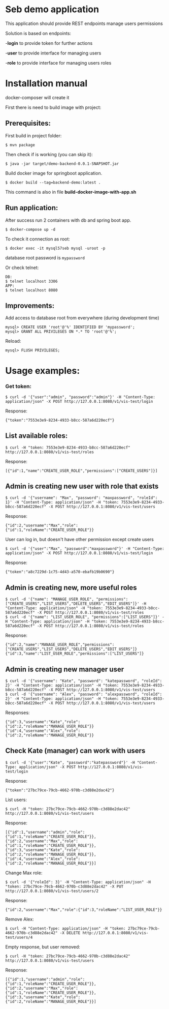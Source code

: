 # Seb demo application

This application should provide REST endpoints manage users permissions

Solution is based on endpoints:

-**login** to provide token for further actions

-**user** to provide interface for managing users

-**role** to provide interface for managing users roles

# Installation manual
docker-composer will create it

First there is need to build image with project:


## Prerequisites:
First build in project folder:
```
$ mvn package
```
Then check if is working (you can skip it):
```
$ java -jar target/demo-backend-0.0.1-SNAPSHOT.jar
```
Build docker image for springboot application.
```
$ docker build --tag=backend-demo:latest .
```
This command is also in file __build-docker-image-with-app.sh__

## Run application:

After success run 2 containers with db and spring boot app.

```
$ docker-compose up -d
```

To check it connection as root:
```
$ docker exec -it mysql57seb mysql -uroot -p
```
database root password is `mypassword`

Or check telnet:
```
DB:
$ telnet localhost 3306
APP:
$ telnet localhost 8080
```

## Improvements:

Add access to database root from everywhere (during development time)

```
mysql> CREATE USER 'root'@'%' IDENTIFIED BY 'mypassword';
mysql> GRANT ALL PRIVILEGES ON *.* TO 'root'@'%';
```
Reload:
```
mysql> FLUSH PRIVILEGES;
```


# Usage examples:

### Get token:
```
$ curl -d '{"user":"admin", "password":"admin"}' -H "Content-Type: application/json" -X POST http://127.0.0.1:8080/v1/vis-test/login
```
Response:
```
{"token":"7553e3e9-8234-4933-b8cc-587a6d220ecf"}
```

## List available roles:
```
$ curl -H "token: 7553e3e9-8234-4933-b8cc-587a6d220ecf" http://127.0.0.1:8080/v1/vis-test/roles
```
Response:
```
[{"id":1,"name":"CREATE_USER_ROLE","permissions":["CREATE_USERS"]}]
```
## Admin is creating new user with role that exists
```
$ curl -d '{"username": "Max", "password": "maxpassword", "roleId": 1}' -H "Content-Type: application/json" -H "token: 7553e3e9-8234-4933-b8cc-587a6d220ecf" -X POST http://127.0.0.1:8080/v1/vis-test/users
```
Response:
```
{"id":2,"username":"Max","role":{"id":1,"roleName":"CREATE_USER_ROLE"}}
```
User can log in, but doesn't have other permission except create users
```
$ curl -d '{"user":"Max", "password":"maxpassword"}' -H "Content-Type: application/json" -X POST http://127.0.0.1:8080/v1/vis-test/login
```
Response:
```
{"token":"a8c7229d-1c75-4d43-a570-ebafb19b0690"}
```

## Admin is creating new, more useful roles
```
$ curl -d '{"name": "MANAGE_USER_ROLE", "permissions":["CREATE_USERS","LIST_USERS","DELETE_USERS","EDIT_USERS"]}' -H "Content-Type: application/json" -H "token: 7553e3e9-8234-4933-b8cc-587a6d220ecf" -X POST http://127.0.0.1:8080/v1/vis-test/roles
$ curl -d '{"name": "LIST_USER_ROLE", "permissions":["LIST_USERS"]}' -H "Content-Type: application/json" -H "token: 7553e3e9-8234-4933-b8cc-587a6d220ecf" -X POST http://127.0.0.1:8080/v1/vis-test/roles
```
Response:
```
{"id":2,"name":"MANAGE_USER_ROLE","permissions":["CREATE_USERS","LIST_USERS","DELETE_USERS","EDIT_USERS"]}
{"id":3,"name":"LIST_USER_ROLE","permissions":["LIST_USERS"]}
```

## Admin is creating new manager user
```
$ curl -d '{"username": "Kate", "password": "katepassword", "roleId": 2}' -H "Content-Type: application/json" -H "token: 7553e3e9-8234-4933-b8cc-587a6d220ecf" -X POST http://127.0.0.1:8080/v1/vis-test/users
$ curl -d '{"username": "Alex", "password": "alexpassword", "roleId": 2}' -H "Content-Type: application/json" -H "token: 7553e3e9-8234-4933-b8cc-587a6d220ecf" -X POST http://127.0.0.1:8080/v1/vis-test/users
```
Responses:
```
{"id":3,"username":"Kate","role":{"id":2,"roleName":"MANAGE_USER_ROLE"}}
{"id":4,"username":"Alex","role":{"id":2,"roleName":"MANAGE_USER_ROLE"}}
```

## Check Kate (manager) can work with users
```
$ curl -d '{"user":"Kate", "password":"katepassword"}' -H "Content-Type: application/json" -X POST http://127.0.0.1:8080/v1/vis-test/login
```
Response:
```
{"token":"27bc79ce-79cb-4662-970b-c3d88e2dac42"}
```
List users:
```
$ curl -H "token: 27bc79ce-79cb-4662-970b-c3d88e2dac42" http://127.0.0.1:8080/v1/vis-test/users
```
Response:
```
[{"id":1,"username":"admin","role":{"id":1,"roleName":"CREATE_USER_ROLE"}},
{"id":2,"username":"Max","role":{"id":1,"roleName":"CREATE_USER_ROLE"}},
{"id":3,"username":"Kate","role":{"id":2,"roleName":"MANAGE_USER_ROLE"}},
{"id":4,"username":"Alex","role":{"id":2,"roleName":"MANAGE_USER_ROLE"}}]
```
Change Max role:
```
$ curl -d '{"roleId": 3}' -H "Content-Type: application/json" -H "token: 27bc79ce-79cb-4662-970b-c3d88e2dac42" -X PUT http://127.0.0.1:8080/v1/vis-test/users/2
```
Response:
```
{"id":2,"username":"Max","role":{"id":3,"roleName":"LIST_USER_ROLE"}}
```

Remove Alex:
```
$ curl -H "Content-Type: application/json" -H "token: 27bc79ce-79cb-4662-970b-c3d88e2dac42" -X DELETE http://127.0.0.1:8080/v1/vis-test/users/4
```
Empty response, but user removed:

```
$ curl -H "token: 27bc79ce-79cb-4662-970b-c3d88e2dac42" http://127.0.0.1:8080/v1/vis-test/users
```
Response:
```
[{"id":1,"username":"admin","role":{"id":1,"roleName":"CREATE_USER_ROLE"}},
{"id":2,"username":"Max","role":{"id":1,"roleName":"CREATE_USER_ROLE"}},
{"id":3,"username":"Kate","role":{"id":2,"roleName":"MANAGE_USER_ROLE"}}]
```
